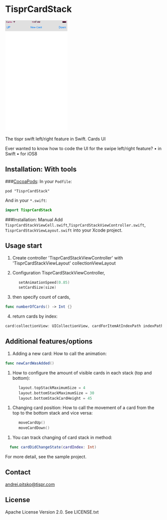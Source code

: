 TisprCardStack
============


<img src="./Screenshot_main.gif" width="200" alt="Screenshot" />

The tispr swift left/right feature in Swift. Cards UI

Ever wanted to know how to code the UI for the swipe left/right feature?
	•	in Swift
	•	for iOS8

Installation: With tools
------------

###[CocoaPods](http://cocoapods.org/):
In your `Podfile`:
```
pod "TisprCardStack"
```
And in your `*.swift`:
```swift
import TisprCardStack
```



###Installation: Manual
Add `TisprCardStackViewCell.swift`,`TisprCardStackViewController.swift`, `TisprCardStackViewLayout.swift` into your Xcode project.

Usage start
-----
1. Create controller 'TisprCardStackViewController' with 'TisprCardStackViewLayout' collectionViewLayout

2. Configuration TisprCardStackViewController,

  ```swift
        setAnimationSpeed(0.85)
        setCardSize(size)
  ```

3. then specify count of cards,
  ```swift
  func numberOfCards() -> Int {}
  ```
	
4. return cards by index:
  ```swift
  card(collectionView: UICollectionView, cardForItemAtIndexPath indexPath: NSIndexPath) -> TisprCardStackViewCell {}
  ```

Additional features/options
-----	
1. Adding a new card: How to call the animation:

  ```swift
func newCardWasAdded()
  ```

1. How to configure the amount of visible cards in each stack (top and bottom):
  ```swift
        layout.topStackMaximumSize = 4
        layout.bottomStackMaximumSize = 30
        layout.bottomStackCardHeight = 45
  ```

1. Changing card position: How to call the movement of a card from the top to the bottom stack and vice versa:
  ```swift
        moveCardUp()
        moveCardDown()
  ```
1. You can track changing of card stack in method:
  ```swift
	func cardDidChangeState(cardIndex: Int)
   ```


For more detail, see the sample project.

Contact
-------

andrei.pitsko@tispr.com

License
-------
Apache License
                           Version 2.0. See LICENSE.txt
